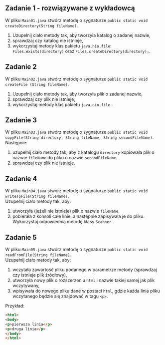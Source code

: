 ## Zadanie 1 - rozwiązywane z wykładowcą

W pliku `Main01.java` stwórz metodę o sygnaturze `public static void createDirectory(String fileName)`.

1. Uzupełnij ciało metody tak, aby tworzyła katalog o zadanej nazwie,
2. sprawdzaj czy katalog nie istnieje,
3. wykorzystaj metody klas pakietu `java.nio.file`: `Files.exists(directory)` oraz `Files.createDirectory(directory);`.

## Zadanie 2

W pliku `Main02.java` stwórz metodę o sygnaturze `public static void createFile (String fileName)`.

1. Uzupełnij ciało metody tak, aby tworzyła plik o zadanej nazwie,
2. sprawdzaj czy plik nie istnieje,
3. wykorzystaj metody klas pakietu `java.nio.file` .
## Zadanie 3

W pliku `Main03.java` stwórz metodę o sygnaturze `public static void copyFile(String directory, String fileName, String secondFileName)`.  
Następnie:  

1. uzupełnij ciało metody tak, aby z katalogu `directory` kopiowała plik o nazwie `fileName` do pliku o nazwie `secondFileName`.
2. sprawdzaj czy plik nie istnieje.
## Zadanie 4

W pliku `Main04.java` stwórz metodę o sygnaturze `public static void writeToFile(String fileName)`.  
Uzupełnij ciało metody tak, aby:

1. utworzyła (jeżeli nie istnieje) plik o nazwie `fileName`. 
2. pobierała z konsoli całe linie, a następnie zapisywała je do pliku. Wykorzystaj odpowiednią metodę klasy `Scanner`.

## Zadanie 5

W pliku `Main05.java` stwórz metodę o sygnaturze `public static void readFromFile(String fileName)`.  
Uzupełnij ciało metody tak, aby:

1. wczytała zawartość pliku podanego w parametrze metody (sprawdzaj czy istnieje plik źródłowy),
2. utworzyła nowy plik o rozszerzeniu `html` i nazwie takiej samej jak plik wczytywany,
3. wpisywała do nowego pliku dane w postaci `html`, gdzie każda linia pliku wczytanego będzie się znajdować w tagu `<p>`.

Przykład:
```html
<html>
<body>
<p>pierwsza linia</p>
<p>druga linia</p>
</body>
</html>

```